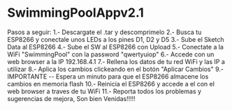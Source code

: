 # SwimmingPoolAppv2.1

Pasos a seguir:
1.- Descargate el .tar y descomprimelo
2.- Busca tu ESP8266 y conectale unos LEDs a los pines D1, D2 y D5
3.- Sube el Sketch Data al ESP8266
4.- Sube el SW al ESP8266 con Upload
5.- Conectate a la WiFi "SwimmingPool" con la password "qwertyuiop"
6.- Accede con un web browser a la IP 192.168.4.1
7.- Rellena los datos de tu red WiFi y las IP a utilizar
8.- Aplica los cambios clickeando en el botón "Aplicar Cambios"
9.- IMPORTANTE -- Espera un minuto para que el ESP8266 almacene los cambios en memoria flash
10.- Reinicia el ESP8266 y accede a el con el web browser a traves de tu WiFi
11.- Reporta todos los problemas y sugerencias de mejora, Son bien Venidas!!!!!
